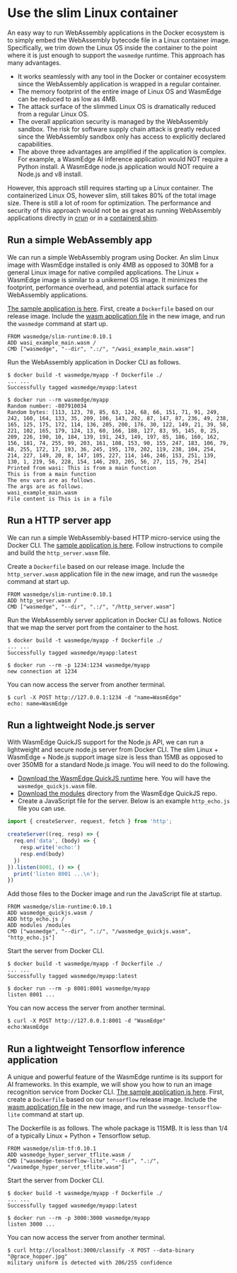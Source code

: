 # Use the slim Linux container

An easy way to run WebAssembly applications in the Docker ecosystem is to simply embed the WebAssembly bytecode file in a Linux container image. Specifically, we trim down the Linux OS inside the container to the point where it is just enough to support the `wasmedge` runtime. This approach has many advantages.

* It works seamlessly with any tool in the Docker or container ecosystem since the WebAssembly application is wrapped in a regular container.
* The memory footprint of the entire image of Linux OS and WasmEdge can be reduced to as low as 4MB.
* The attack surface of the slimmed Linux OS is dramatically reduced from a regular Linux OS.
* The overall application security is managed by the WebAssembly sandbox. The risk for software supply chain attack is greatly reduced since the WebAssembly sandbox only has access to explicitly declared capabilities.
* The above three advantages are amplified if the application is complex. For example, a WasmEdge AI inference application would NOT require a Python install. A WasmEdge node.js application would NOT require a Node.js and v8 install.

However, this approach still requires starting up a Linux container. The containerized Linux OS, however slim, still takes 80% of the total image size. There is still a lot of room for optimization. The performance and security of this approach would not be as great as running WebAssembly applications directly in [crun](../container/crun.md) or in a [containerd shim](containerd.md).

## Run a simple WebAssembly app

We can run a simple WebAssembly program using Docker. An slim Linux image with WasmEdge installed is only 4MB as opposed to 30MB for a general Linux image for native compiled applications. The Linux + WasmEdge image is similar to a unikernel OS image. It minimizes the footprint, performance overhead, and potential attack surface for WebAssembly applications.

[The sample application is here](https://github.com/second-state/wasm-learning/tree/master/cli/wasi). First, create a `Dockerfile` based on our release image. Include the [wasm application file](https://github.com/second-state/wasm-learning/raw/master/cli/wasi/wasi_example_main.wasm) in the new image, and run the `wasmedge` command at start up.

```shell
FROM wasmedge/slim-runtime:0.10.1
ADD wasi_example_main.wasm /
CMD ["wasmedge", "--dir", ".:/", "/wasi_example_main.wasm"]
```

Run the WebAssembly application in Docker CLI as follows.

```shell
$ docker build -t wasmedge/myapp -f Dockerfile ./
... ...
Successfully tagged wasmedge/myapp:latest

$ docker run --rm wasmedge/myapp
Random number: -807910034
Random bytes: [113, 123, 78, 85, 63, 124, 68, 66, 151, 71, 91, 249, 242, 160, 164, 133, 35, 209, 106, 143, 202, 87, 147, 87, 236, 49, 238, 165, 125, 175, 172, 114, 136, 205, 200, 176, 30, 122, 149, 21, 39, 58, 221, 102, 165, 179, 124, 13, 60, 166, 188, 127, 83, 95, 145, 0, 25, 209, 226, 190, 10, 184, 139, 191, 243, 149, 197, 85, 186, 160, 162, 156, 181, 74, 255, 99, 203, 161, 108, 153, 90, 155, 247, 183, 106, 79, 48, 255, 172, 17, 193, 36, 245, 195, 170, 202, 119, 238, 104, 254, 214, 227, 149, 20, 8, 147, 105, 227, 114, 146, 246, 153, 251, 139, 130, 1, 219, 56, 228, 154, 146, 203, 205, 56, 27, 115, 79, 254]
Printed from wasi: This is from a main function
This is from a main function
The env vars are as follows.
The args are as follows.
wasi_example_main.wasm
File content is This is in a file
```

## Run a HTTP server app

We can run a simple WebAssembly-based HTTP micro-service using the Docker CLI. The [sample application is here](https://github.com/second-state/wasmedge_wasi_socket/tree/main/examples/http_server). Follow instructions to compile and build the `http_server.wasm` file.

Create a `Dockerfile` based on our release image. Include the `http_server.wasm` application file in the new image, and run the `wasmedge` command at start up.

```shell
FROM wasmedge/slim-runtime:0.10.1
ADD http_server.wasm /
CMD ["wasmedge", "--dir", ".:/", "/http_server.wasm"]
```

Run the WebAssembly server application in Docker CLI as follows. Notice that we map the server port from the container to the host.

```shell
$ docker build -t wasmedge/myapp -f Dockerfile ./
... ...
Successfully tagged wasmedge/myapp:latest

$ docker run --rm -p 1234:1234 wasmedge/myapp
new connection at 1234
```

You can now access the server from another terminal.

```shell
$ curl -X POST http://127.0.0.1:1234 -d "name=WasmEdge"
echo: name=WasmEdge
```

## Run a lightweight Node.js server

With WasmEdge QuickJS support for the Node.js API, we can run a lightweight and secure node.js server from Docker CLI. The slim Linux + WasmEdge + Node.js support image size is less than 15MB as opposed to over 350MB for a standard Node.js image. You will need to do the following.

* [Download the WasmEdge QuickJS runtime](https://github.com/second-state/wasmedge-quickjs/releases/download/v0.4.0-alpha/wasmedge_quickjs.wasm) here. You will have the `wasmedge_quickjs.wasm` file.
* [Download the modules](https://github.com/second-state/wasmedge-quickjs/tree/main/modules) directory from the WasmEdge QuickJS repo.
* Create a JavaScript file for the server. Below is an example `http_echo.js` file you can use.

```javascript
import { createServer, request, fetch } from 'http';

createServer((req, resp) => {
  req.on('data', (body) => {
    resp.write('echo:')
    resp.end(body)
  })
}).listen(8001, () => {
  print('listen 8001 ...\n');
})
```

Add those files to the Docker image and run the JavaScript file at startup.

```shell
FROM wasmedge/slim-runtime:0.10.1
ADD wasmedge_quickjs.wasm /
ADD http_echo.js /
ADD modules /modules
CMD ["wasmedge", "--dir", ".:/", "/wasmedge_quickjs.wasm", "http_echo.js"]
```

Start the server from Docker CLI.

```shell
$ docker build -t wasmedge/myapp -f Dockerfile ./
... ...
Successfully tagged wasmedge/myapp:latest

$ docker run --rm -p 8001:8001 wasmedge/myapp
listen 8001 ...
```

You can now access the server from another terminal.

```shell
$ curl -X POST http://127.0.0.1:8001 -d "WasmEdge"
echo:WasmEdge
```

## Run a lightweight Tensorflow inference application

A unique and powerful feature of the WasmEdge runtime is its support for AI frameworks. In this example, we will show you how to run an image recognition service from Docker CLI. [The sample application is here](https://github.com/WasmEdge/wasmedge_hyper_demo/tree/main/server-tflite). First, create a `Dockerfile` based on our `tensorflow` release image. Include the [wasm application file](https://github.com/WasmEdge/wasmedge_hyper_demo/raw/main/server-tflite/wasmedge_hyper_server_tflite.wasm) in the new image, and run the `wasmedge-tensorflow-lite` command at start up.

The Dockerfile is as follows. The whole package is 115MB. It is less than 1/4 of a typically Linux + Python + Tensorflow setup.

```shell
FROM wasmedge/slim-tf:0.10.1
ADD wasmedge_hyper_server_tflite.wasm /
CMD ["wasmedge-tensorflow-lite", "--dir", ".:/", "/wasmedge_hyper_server_tflite.wasm"]
```

Start the server from Docker CLI.

```shell
$ docker build -t wasmedge/myapp -f Dockerfile ./
... ...
Successfully tagged wasmedge/myapp:latest

$ docker run --rm -p 3000:3000 wasmedge/myapp
listen 3000 ...
```

You can now access the server from another terminal.

```shell
$ curl http://localhost:3000/classify -X POST --data-binary "@grace_hopper.jpg"
military uniform is detected with 206/255 confidence
```
